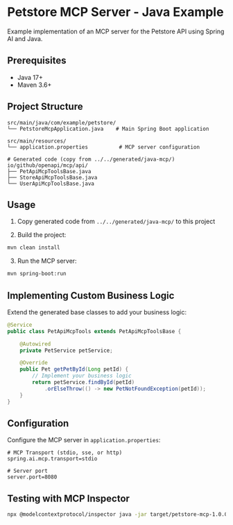 # Petstore MCP Server - Java Example

Example implementation of an MCP server for the Petstore API using Spring AI and Java.

## Prerequisites

- Java 17+
- Maven 3.6+

## Project Structure

```
src/main/java/com/example/petstore/
└── PetstoreMcpApplication.java    # Main Spring Boot application

src/main/resources/
└── application.properties          # MCP server configuration

# Generated code (copy from ../../generated/java-mcp/)
io/github/openapi/mcp/api/
├── PetApiMcpToolsBase.java
├── StoreApiMcpToolsBase.java
└── UserApiMcpToolsBase.java
```

## Usage

1. Copy generated code from `../../generated/java-mcp/` to this project

2. Build the project:
```bash
mvn clean install
```

3. Run the MCP server:
```bash
mvn spring-boot:run
```

## Implementing Custom Business Logic

Extend the generated base classes to add your business logic:

```java
@Service
public class PetApiMcpTools extends PetApiMcpToolsBase {

    @Autowired
    private PetService petService;

    @Override
    public Pet getPetById(Long petId) {
        // Implement your business logic
        return petService.findById(petId)
            .orElseThrow(() -> new PetNotFoundException(petId));
    }
}
```

## Configuration

Configure the MCP server in `application.properties`:

```properties
# MCP Transport (stdio, sse, or http)
spring.ai.mcp.transport=stdio

# Server port
server.port=8080
```

## Testing with MCP Inspector

```bash
npx @modelcontextprotocol/inspector java -jar target/petstore-mcp-1.0.0.jar
```
